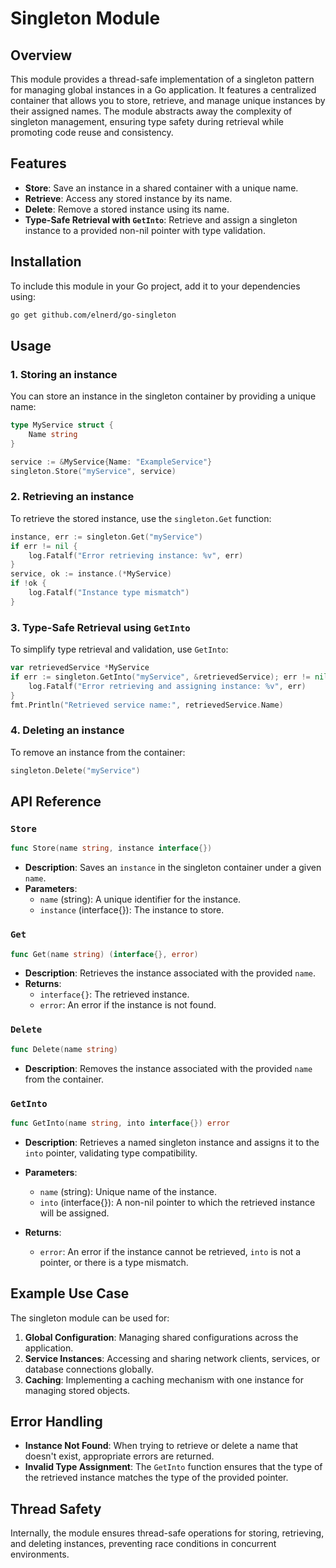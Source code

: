 # Singleton Module
## Overview
This module provides a thread-safe implementation of a singleton pattern for managing global instances in a Go application. It features a centralized container that allows you to store, retrieve, and manage unique instances by their assigned names. The module abstracts away the complexity of singleton management, ensuring type safety during retrieval while promoting code reuse and consistency.
## Features
- **Store**: Save an instance in a shared container with a unique name.
- **Retrieve**: Access any stored instance by its name.
- **Delete**: Remove a stored instance using its name.
- **Type-Safe Retrieval with `GetInto`**: Retrieve and assign a singleton instance to a provided non-nil pointer with type validation.

## Installation
To include this module in your Go project, add it to your dependencies using:
``` sh
go get github.com/elnerd/go-singleton
```
## Usage
### 1. **Storing an instance**
You can store an instance in the singleton container by providing a unique name:
``` go
type MyService struct {
    Name string
}

service := &MyService{Name: "ExampleService"}
singleton.Store("myService", service)
```
### 2. **Retrieving an instance**
To retrieve the stored instance, use the `singleton.Get` function:
``` go
instance, err := singleton.Get("myService")
if err != nil {
    log.Fatalf("Error retrieving instance: %v", err)
}
service, ok := instance.(*MyService)
if !ok {
    log.Fatalf("Instance type mismatch")
}
```
### 3. **Type-Safe Retrieval using `GetInto`**
To simplify type retrieval and validation, use `GetInto`:
``` go
var retrievedService *MyService
if err := singleton.GetInto("myService", &retrievedService); err != nil {
    log.Fatalf("Error retrieving and assigning instance: %v", err)
}
fmt.Println("Retrieved service name:", retrievedService.Name)
```
### 4. **Deleting an instance**
To remove an instance from the container:
``` go
singleton.Delete("myService")
```
## API Reference
### `Store`
``` go
func Store(name string, instance interface{})
```
- **Description**: Saves an `instance` in the singleton container under a given `name`.
- **Parameters**:
    - `name` (string): A unique identifier for the instance.
    - `instance` (interface{}): The instance to store.

### `Get`
``` go
func Get(name string) (interface{}, error)
```
- **Description**: Retrieves the instance associated with the provided `name`.
- **Returns**:
    - `interface{}`: The retrieved instance.
    - `error`: An error if the instance is not found.

### `Delete`
``` go
func Delete(name string)
```
- **Description**: Removes the instance associated with the provided `name` from the container.

### `GetInto`
``` go
func GetInto(name string, into interface{}) error
```
- **Description**: Retrieves a named singleton instance and assigns it to the `into` pointer, validating type compatibility.
- **Parameters**:
    - `name` (string): Unique name of the instance.
    - `into` (interface{}): A non-nil pointer to which the retrieved instance will be assigned.

- **Returns**:
    - `error`: An error if the instance cannot be retrieved, `into` is not a pointer, or there is a type mismatch.

## Example Use Case
The singleton module can be used for:
1. **Global Configuration**: Managing shared configurations across the application.
2. **Service Instances**: Accessing and sharing network clients, services, or database connections globally.
3. **Caching**: Implementing a caching mechanism with one instance for managing stored objects.

## Error Handling
- **Instance Not Found**: When trying to retrieve or delete a name that doesn't exist, appropriate errors are returned.
- **Invalid Type Assignment**: The `GetInto` function ensures that the type of the retrieved instance matches the type of the provided pointer.

## Thread Safety
Internally, the module ensures thread-safe operations for storing, retrieving, and deleting instances, preventing race conditions in concurrent environments.
